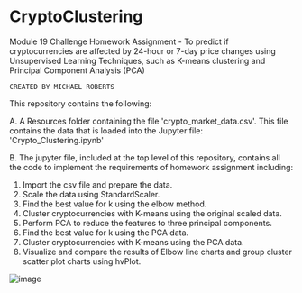 # CryptoClustering
  Module 19 Challenge Homework Assignment - To predict if cryptocurrencies are affected by 24-hour or 7-day price changes using Unsupervised Learning Techniques, such as K-means clustering and Principal Component Analysis (PCA) 
  
    CREATED BY MICHAEL ROBERTS

This repository contains the following:

A. A Resources folder containing the file 'crypto_market_data.csv'. This file contains the data that is loaded into 
the Jupyter file: 'Crypto_Clustering.ipynb' 

B. The jupyter file, included at the top level of this repository, contains all the code to implement the requirements of homework assignment including:

  1. Import the csv file and prepare the data.
  2. Scale the data using StandardScaler.
  3. Find the best value for k using the elbow method.
  4. Cluster cryptocurrencies with K-means using the original scaled data.
  5. Perform PCA to reduce the features to three principal components.
  6. Find the best value for k using the PCA data.
  7. Cluster cryptocurrencies with K-means using the PCA data.
  8. Visualize and compare the results of Elbow line charts and group cluster scatter plot charts using hvPlot.

![image](https://github.com/rpcvmdr/CryptoClustering/assets/123688361/1d411068-d8ef-4dcf-8803-2ac89fece509)


